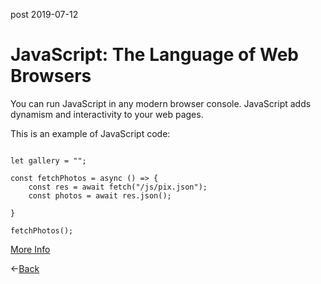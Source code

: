 post
2019-07-12
# JavaScript: The Language of Web Browsers

You can run JavaScript in any modern browser console. JavaScript adds dynamism and interactivity to your web pages.

This is an example of JavaScript code:

<pre><code>
let gallery = "";

const fetchPhotos = async () => {
    const res = await fetch("/js/pix.json");
    const photos = await res.json();
    
}

fetchPhotos();
</code></pre>

[More Info](https://google.com/search?q=javascript)

&larr;[Back](index.html)